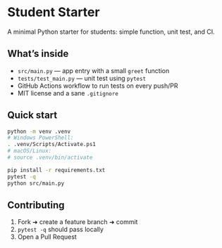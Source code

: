 # Student Starter

A minimal Python starter for students: simple function, unit test, and CI.

## What’s inside
- `src/main.py` — app entry with a small `greet` function
- `tests/test_main.py` — unit test using `pytest`
- GitHub Actions workflow to run tests on every push/PR
- MIT license and a sane `.gitignore`

## Quick start
```bash
python -m venv .venv
# Windows PowerShell:
. .venv/Scripts/Activate.ps1
# macOS/Linux:
# source .venv/bin/activate

pip install -r requirements.txt
pytest -q
python src/main.py
```

## Contributing
1. Fork ➜ create a feature branch ➜ commit
2. `pytest -q` should pass locally
3. Open a Pull Request
